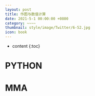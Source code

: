 ```yaml
---
layout: post
title: 作图与数值计算
date: 2021-5-1 00:00:00 +0800
category: ~~~~
thumbnail: style/image/Twitter/6-52.jpg
icon: book
---
```



* content
{:toc}

# PYTHON




# MMA

